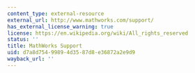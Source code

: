 ```yaml
---
content_type: external-resource
external_url: http://www.mathworks.com/support/
has_external_license_warning: true
license: https://en.wikipedia.org/wiki/All_rights_reserved
status: ''
title: MathWorks Support
uid: d7a8d754-9989-4d35-87d8-e36872a2e9d9
wayback_url: ''
---
```

